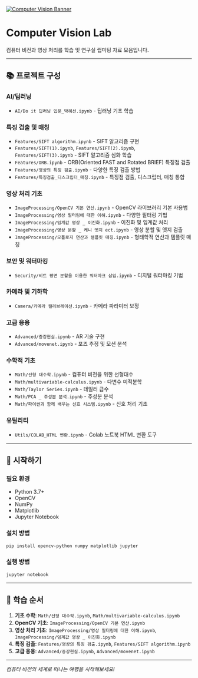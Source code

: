 [![Computer Vision Banner](https://img.shields.io/badge/Computer%20Vision-Lab-blueviolet?style=for-the-badge&logo=opencv&logoColor=white)](https://opencv.org/)

# Computer Vision Lab

컴퓨터 비전과 영상 처리를 학습 및 연구실 랩미팅 자료 모음입니다.

---

## 📚 프로젝트 구성

### AI/딥러닝
- `AI/Do it 딥러닝 입문_박혜선.ipynb` - 딥러닝 기초 학습

### 특징 검출 및 매칭
- `Features/SIFT algorithm.ipynb` - SIFT 알고리즘 구현
- `Features/SIFT(1).ipynb`, `Features/SIFT(2).ipynb`, `Features/SIFT(3).ipynb` - SIFT 알고리즘 심화 학습
- `Features/ORB.ipynb` - ORB(Oriented FAST and Rotated BRIEF) 특징점 검출
- `Features/영상의 특징 검출.ipynb` - 다양한 특징 검출 방법
- `Features/특징검출_디스크립터_매칭.ipynb` - 특징점 검출, 디스크립터, 매칭 통합

### 영상 처리 기초
- `ImageProcessing/OpenCV 기본 연산.ipynb` - OpenCV 라이브러리 기본 사용법
- `ImageProcessing/영상 필터링에 대한 이해.ipynb` - 다양한 필터링 기법
- `ImageProcessing/임계값 영상 _ 이진화.ipynb` - 이진화 및 임계값 처리
- `ImageProcessing/영상 분할 _ 케니 엣지 ect.ipynb` - 영상 분할 및 엣지 검출
- `ImageProcessing/모폴로지 연산과 템플릿 매칭.ipynb` - 형태학적 연산과 템플릿 매칭

### 보안 및 워터마킹
- `Security/비트 평면 분할을 이용한 워터마크 삽입.ipynb` - 디지털 워터마킹 기법

### 카메라 및 기하학
- `Camera/카메라 캘리브레이션.ipynb` - 카메라 파라미터 보정

### 고급 응용
- `Advanced/증강현실.ipynb` - AR 기술 구현
- `Advanced/movenet.ipynb` - 포즈 추정 및 모션 분석

### 수학적 기초
- `Math/선형 대수학.ipynb` - 컴퓨터 비전을 위한 선형대수
- `Math/multivariable-calculus.ipynb` - 다변수 미적분학
- `Math/Taylor Series.ipynb` - 테일러 급수
- `Math/PCA _ 주성분 분석.ipynb` - 주성분 분석
- `Math/파이썬과 함께 배우는 신호 시스템.ipynb` - 신호 처리 기초

### 유틸리티
- `Utils/COLAB_HTML 변환.ipynb` - Colab 노트북 HTML 변환 도구

---

## 🚀 시작하기

### 필요 환경
- Python 3.7+
- OpenCV
- NumPy
- Matplotlib
- Jupyter Notebook

### 설치 방법
```bash
pip install opencv-python numpy matplotlib jupyter
```

### 실행 방법
```bash
jupyter notebook
```

---

## 📖 학습 순서

1. **기초 수학**: `Math/선형 대수학.ipynb`, `Math/multivariable-calculus.ipynb`
2. **OpenCV 기초**: `ImageProcessing/OpenCV 기본 연산.ipynb`
3. **영상 처리 기초**: `ImageProcessing/영상 필터링에 대한 이해.ipynb`, `ImageProcessing/임계값 영상 _ 이진화.ipynb`
4. **특징 검출**: `Features/영상의 특징 검출.ipynb`, `Features/SIFT algorithm.ipynb`
5. **고급 응용**: `Advanced/증강현실.ipynb`, `Advanced/movenet.ipynb`

---
*컴퓨터 비전의 세계로 떠나는 여행을 시작해보세요!*